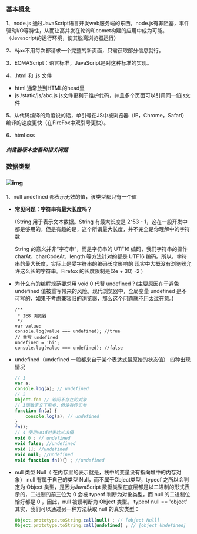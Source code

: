 ### 基本概念

1、node.js 通过JavaScript语言开发web服务端的东西。node.js有非阻塞，事件驱动I/O等特性，从而让高并发在轮询和comet构建的应用中成为可能。（Javascript的运行环境，使其脱离浏览器运行）

2、Ajax不用每次都请求一个完整的新页面，只需获取部分信息就行。

3、ECMAScript：语言标准，JavaScript是对这种标准的实现。

4、.html 和 .js 文件

 - html 通常放到HTML的head里<script>.js代码.</script>
 - js /static/js/abc.js js文件更利于维护代码，并且多个页面可以引用同一份js文件

5、从代码编译的角度说的话，单引号在JS中被浏览器（IE，Chrome，Safari）编译的速度更快（在FireFox中双引号更快）。

6、html css

##### 浏览器版本查看和相关问题

### 数据类型



### ![img](https://pic4.zhimg.com/80/v2-4dbbcf0790529089cc9dde6d716e7397_1440w.jpg)

1、null undefined 都表示无效的值，该类型都只有一个值

- **常见问题：字符串有最大长度吗？** 

  (String 用于表示文本数据。String 有最大长度是 2^53 - 1，这在一般开发中都是够用的，但是有趣的是，这个所谓最大长度，并不完全是你理解中的字符数

  String 的意义并非“字符串”，而是字符串的 UTF16 编码，我们字符串的操作 charAt、charCodeAt、length 等方法针对的都是 UTF16 编码。所以，字符串的最大长度，实际上是受字符串的编码长度影响的  现实中大概没有浏览器允许这么长的字符串。Firefox 的长度限制是(2e + 30) -2 )

- 为什么有的编程规范要求用 void 0 代替 undefined？(主要原因在于避免 undefined 值被重写带来的风险。现代浏览器中，全局变量 undefined 是不可写的，如果不考虑兼容旧的浏览器，那么这个问题就不用太过在意。)

  ```/**
  /**
   * IE8 浏览器
   */
  var value;
  console.log(value === undefined); //true
  // 重写 undefined
  undefined = 'hi';
  console.log(value === undefined); //false
  ```

  

- undefined（undefined 一般都来自于某个表达式最原始的状态值） 四种出现情况

  ```javascript
  // 1
  var a;
  console.log(a); // undefined
  // 2
  Object.foo // 访问不存在的对象
  // 3函数定义了形参，但没有传实参
  function fn(a) {
      console.log(a); // undefined
  }
  fn();
  // 4 使用void对表达式求值
  void 0 ; // undefined
  void false; //undefined
  void []; //undefined
  void null; //undefined
  void function fn(){} ; //undefined
  ```

- null 类型 Null（ 在内存里的表示就是，栈中的变量没有指向堆中的内存对象） null 有属于自己的类型 Null，而不属于Object类型，typeof 之所以会判定为 Object 类型，是因为JavaScript 数据类型在底层都是以二进制的形式表示的，二进制的前三位为 0 会被 typeof 判断为对象类型，而 null 的二进制位恰好都是 0 ，因此，null 被误判断为 Object 类型。 typeof null == 'object'  其实，我们可以通过另一种方法获取 null 的真实类型：

  ```javascript
  Object.prototype.toString.call(null) ; // [object Null]
  Object.prototype.toString.call(undefined) ; // [object Undefined]
  ```

